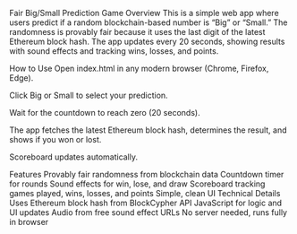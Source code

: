 Fair Big/Small Prediction Game
Overview
This is a simple web app where users predict if a random blockchain-based number is “Big” or “Small.” The randomness is provably fair because it uses the last digit of the latest Ethereum block hash. The app updates every 20 seconds, showing results with sound effects and tracking wins, losses, and points.

How to Use
Open index.html in any modern browser (Chrome, Firefox, Edge).

Click Big or Small to select your prediction.

Wait for the countdown to reach zero (20 seconds).

The app fetches the latest Ethereum block hash, determines the result, and shows if you won or lost.

Scoreboard updates automatically.

Features
Provably fair randomness from blockchain data
Countdown timer for rounds
Sound effects for win, lose, and draw
Scoreboard tracking games played, wins, losses, and points
Simple, clean UI
Technical Details
Uses Ethereum block hash from BlockCypher API
JavaScript for logic and UI updates
Audio from free sound effect URLs
No server needed, runs fully in browser


